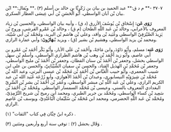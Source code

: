 ٣٧٠٧ -** م د ق:** عبد الحميد بن بيان بن زَكَرِيَّا بن خالد بن أسلم (٣) ،** ويُقال:** ابْن بيان بْن أبان الواسطي، أَبُو الْحَسَنِ بْن أَبي عِيسَى العطار السكري.

**رَوَى عَن:** إِسْحَاق بْن يُوسُفَ الأزرق (د ق) ، وأبيه بيان الواسطي، والحسين بْن زياد المعروف بالأعرابي، وخالد بْن عَبد اللَّهِ الطحان (م ق) ، وخالد بْن عَمْرو القرشي، وروح بْن يَزِيدَ الصَّيْرَفِيّ الواسطي وعُبَيد بْن واقد، وعلي بْن هاشم بْن البريد، ومُحَمَّد بْن أَبي شَيْبَة، ومحمد بْن يزيد الواسطي، وهشيم بْن بشير (ق) ، ويزيد بْن**هَارُونَ:** وأبي عمارة الرازي.

**رَوَى عَنه:** مسلم، وأَبُو دَاوُدَ، وابن مَاجَهْ، وأَحْمَد بْن عَلَى الأبار، وأَبُو بَكْر أَحْمَد بْن عَمْرو بن أَبي عاصم، وأَبُو زيد أَحْمَد بْن وهب بْن هاشم الطرازي الواسطي، وأسلم بْن سهل الواسطي بحشل، وجعفر بْن أَحْمَدَ بْن سنان القطان، وجعفر بْن أَحْمَدَ بْن مليح الواسطي، وجعفر بْن مُحَمَّدِ بْن الهذيل القناد، والحسن بْن سفيان الشَّيْبَانِيّ، والحسن بن علي ابن شبيب المعمري، وأَبُو حبيب الْعَبَّاس بْن أَحْمَد بْن مُحَمَّد بْن عيسى البرتي، وعبد الله بْن مُحَمَّد بْن شِيرَوَيْهِ النيسابوري، وعبدان بْن أَحْمَدَ الأهوازي، وأبو زُرْعَة عُبَيد الله بْن عبد الكريم الرازي، وعلي بْن عَبد اللَّهِ بْن مبشر الواسطي، وعُمَر بْن أَحْمَدَ بْن بشر بْن السَّرِيّ البغدادي المعروف بالسني، وعيسى بْن مُحَمَّد السمسار الواسطي. ومُحَمَّد بْن أَحْمَدَ بْن سَعِيد بْن كساء الواسطي، ومُحَمَّد بن جرير الطبري، ومحمد ابن رميح بْن شريح التِّرْمِذِيّ، ومُحَمَّد بْن عَبد اللَّهِ الحضرمي، ومحمد ابن مُحَمَّد بْن سُلَيْمان الْبَاغَنْدِيّ، ويوسف بْن عَاصِم الرازي.

ذكره ابنُ حِبَّان فِي كتاب "الثقات" (١) .

وَقَال بحشل (٢) : توفي سنة أربع وأربعين ومئتين (٣) .